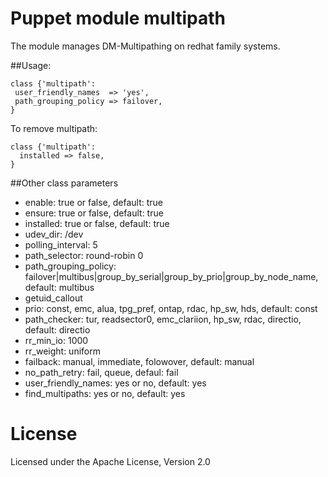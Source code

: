 Puppet module multipath
=======================

The module manages DM-Multipathing on redhat family systems.

##Usage:

  ```puppet
  class {'multipath':
   user_friendly_names  => 'yes',
   path_grouping_policy => failover, 
  }
  ```
  To remove multipath:
  ```puppet
  class {'multipath':
    installed => false,
  }
  ```

##Other class parameters
  * enable: true or false, default: true
  * ensure: true or false, default: true
  * installed: true or false, default: true
  * udev_dir: /dev
  * polling_interval: 5
  * path_selector: round-robin 0
  * path_grouping_policy: failover|multibus|group_by_serial|group_by_prio|group_by_node_name, 
    default: multibus
  * getuid_callout
  * prio: const, emc, alua, tpg_pref, ontap, rdac, hp_sw, hds, default: const
  * path_checker: tur, readsector0, emc_clariion, hp_sw, rdac, directio, default: directio
  * rr_min_io: 1000
  * rr_weight: uniform
  * failback: manual, immediate, folowover, default: manual
  * no_path_retry: fail, queue, defaul: fail
  * user_friendly_names: yes or no, default: yes
  * find_multipaths: yes or no, default: yes


# License
Licensed under the Apache License, Version 2.0
